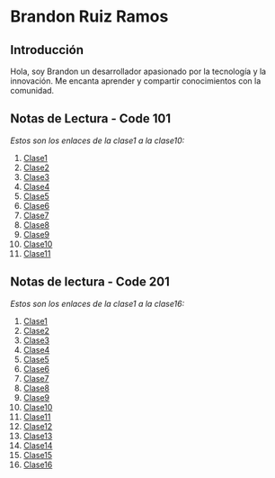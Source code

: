 # Brandon Ruiz Ramos
## Introducción
Hola, soy Brandon un desarrollador apasionado por la tecnología y la innovación. Me encanta aprender y compartir conocimientos con la comunidad.
## Notas de Lectura - Code 101
*Estos son los enlaces de la clase1 a la clase10:*
1. [Clase1](https://br4nd04.github.io/reading-notes/101/sesion01)
2. [Clase2](https://br4nd04.github.io/reading-notes/101/sesion02)
3. [Clase3](https://br4nd04.github.io/reading-notes/101/sesion03)
4. [Clase4](https://br4nd04.github.io/reading-notes/101/sesion04)
5. [Clase5](https://br4nd04.github.io/reading-notes/101/sesion05)
6. [Clase6](https://br4nd04.github.io/reading-notes/101/sesion06)
7. [Clase7](https://br4nd04.github.io/reading-notes/101/sesion07)
8. [Clase8](https://br4nd04.github.io/reading-notes/101/sesion08)
9. [Clase9](https://br4nd04.github.io/reading-notes/101/sesion09)
10. [Clase10](https://br4nd04.github.io/reading-notes/101/sesion10)
11. [Clase11](https://br4nd04.github.io/reading-notes/101/sesion11)

## **Notas de lectura - Code 201** ##

*Estos son los enlaces de la clase1 a la clase16:*


1. [Clase1](https://br4nd04.github.io/reading-notes/201/sesion01)
2. [Clase2](https://br4nd04.github.io/reading-notes/201/sesion02)
3. [Clase3](https://br4nd04.github.io/reading-notes/201/sesion03)
4. [Clase4](https://br4nd04.github.io/reading-notes/201/sesion04)
5. [Clase5](https://br4nd04.github.io/reading-notes/201/sesion05)
6. [Clase6](https://br4nd04.github.io/reading-notes/201/sesion06)
7. [Clase7](https://br4nd04.github.io/reading-notes/201/sesion07)
8. [Clase8](https://br4nd04.github.io/reading-notes/201/sesion08)
9. [Clase9](https://br4nd04.github.io/reading-notes/201/sesion09)
10. [Clase10](https://br4nd04.github.io/reading-notes/201/sesion10)
11. [Clase11](https://br4nd04.github.io/reading-notes/201/sesion11)
12. [Clase12](https://br4nd04.github.io/reading-notes/201/sesion12)
13. [Clase13](https://br4nd04.github.io/reading-notes/201/sesion13)
14. [Clase14](https://br4nd04.github.io/reading-notes/201/sesion14)
15. [Clase15](https://br4nd04.github.io/reading-notes/201/sesion15)
16. [Clase16](https://br4nd04.github.io/reading-notes/201/sesion16)